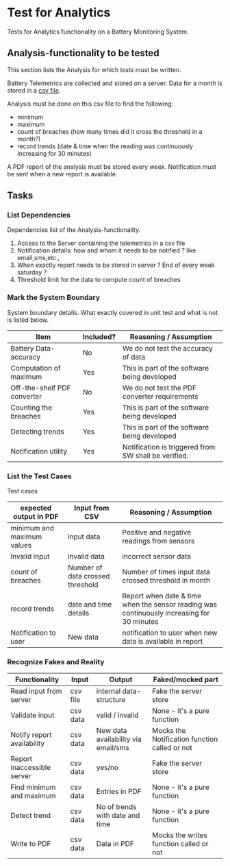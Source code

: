 # Test for Analytics

Tests for Analytics functionality on a Battery Monitoring System.

## Analysis-functionality to be tested

This section lists the Analysis for which _tests_ must be written.

Battery Telemetrics are collected and stored on a server.
Data for a month is stored in a [csv file](https://en.wikipedia.org/wiki/Comma-separated_values).

Analysis must be done on this csv file to find the following:
- minimum
- maximum
- count of breaches (how many times did it cross the threshold in a month?)
- record trends (date & time when the reading was continuously increasing for 30 minutes)

A PDF report of the analysis must be stored every week.
Notification must be sent when a new report is available.

## Tasks

### List Dependencies

Dependencies list of the Analysis-functionality.

1. Access to the Server containing the telemetrics in a csv file
2. Notification details: how and whom it needs to be notified ? like email,sms,etc., 
3. When exactly report needs to be stored in server ? End of every week saturday ?
4. Threshold limit for the data to compute count of breaches

### Mark the System Boundary

System boundary details. What exactly covered in unit test and what is not is listed below.

| Item                      | Included?     | Reasoning / Assumption
|---------------------------|---------------|--------------------------------------------------
Battery Data-accuracy       | No            | We do not test the accuracy of data
Computation of maximum      | Yes           | This is part of the software being developed
Off-the-shelf PDF converter | No            | We do not test the PDF converter requirements
Counting the breaches       | Yes           | This is part of the software being developed
Detecting trends            | Yes           | This is part of the software being developed
Notification utility        | Yes           | Notification  is triggered from SW shall be verified.

### List the Test Cases

Test cases 

| expected output in PDF    | Input from CSV                                  | Reasoning / Assumption
|---------------------------|-------------------------------------------------|--------------------------------------------------
minimum and maximum values  | input data                                      | Positive and negative readings from sensors
Invalid input               | invalid data                                    | incorrect sensor data
count of breaches           | Number of data crossed threshold                | Number of times input data crossed threshold in month
record trends               | date and time details                           | Report when date & time when the sensor reading was continuously increasing for 30 minutes
Notification to user        | New data                                        | notification to user when new data is available in report

### Recognize Fakes and Reality

| Functionality            | Input        | Output                               | Faked/mocked part
|--------------------------|--------------|--------------------------------------|---
Read input from server     | csv file     | internal data-structure              | Fake the server store
Validate input             | csv data     | valid / invalid                      | None - it's a pure function
Notify report availability | csv data     | New data availability  via email/sms | Mocks the Notification  function called or not
Report inaccessible server | csv data     | yes/no                               | Fake the server store
Find minimum and maximum   | csv data     | Entries in PDF                       | None - it's a pure function
Detect trend               | csv data     | No of trends with date and time      | None - it's a pure function
Write to PDF               | csv data     | Data in PDF                          | Mocks the writes function called or not
